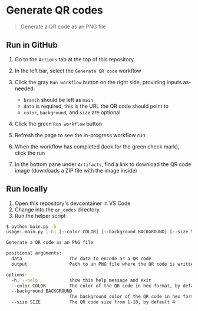 # Generate QR codes

> Generate a QR code as an PNG file

## Run in GitHub

1. Go to the `Actions` tab at the top of this repository
1. In the left bar, select the `Generate QR code` workflow
1. Click the gray `Run workflow` button on the right side, providing inputs as-needed:

    * `branch` should be left as `main`
    * `data` is required, this is the URL the QR code should point to
    * `color`, `background`, and `size` are optional

1. Click the green `Run workflow` button
1. Refresh the page to see the in-progress workflow run
1. When the workflow has completed (look for the green check mark), click the run
1. In the bottom pane under `Artifacts`, find a link to download the QR code image (downloads a ZIP file with the image inside)

## Run locally

1. Open this repository's devcontainer in VS Code
2. Change into the `qr_codes` directory
3. Run the helper script

```bash
$ python main.py -h
usage: main.py [-h] [--color COLOR] [--background BACKGROUND] [--size SIZE] data output

Generate a QR code as an PNG file

positional arguments:
  data                  The data to encode as a QR code
  output                Path to an PNG file where the QR code is written

options:
  -h, --help            show this help message and exit
  --color COLOR         The color of the QR code in hex format, by default black
  --background BACKGROUND
                        The background color of the QR code in hex format, by default transparent
  --size SIZE           The QR code size from 1-10, by default 4
```
